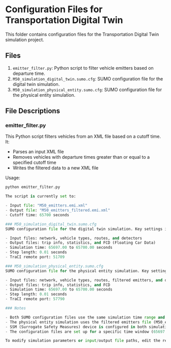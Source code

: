 # Configuration Files for Transportation Digital Twin

This folder contains configuration files for the Transportation Digital Twin simulation project.

## Files 

1. `emitter_filter.py`: Python script to filter vehicle emitters based on departure time.
2. `M50_simulation_digital_twin.sumo.cfg`: SUMO configuration file for the digital twin simulation.
3. `M50_simulation_physical_entity.sumo.cfg`: SUMO configuration file for the physical entity simulation.

## File Descriptions

### emitter_filter.py

This Python script filters vehicles from an XML file based on a cutoff time. It:
- Parses an input XML file
- Removes vehicles with departure times greater than or equal to a specified cutoff time
- Writes the filtered data to a new XML file

Usage:
```python
python emitter_filter.py

The script is currently set to:

- Input file: "M50_emitters.emi.xml"
- Output file: "M50_emitters_filtered.emi.xml"
- Cutoff time: 65700 seconds

### M50_simulation_digital_twin.sumo.cfg
SUMO configuration file for the digital twin simulation. Key settings include:

- Input files: network, vehicle types, routes, and detectors
- Output files: trip info, statistics, and FCD (Floating Car Data)
- Simulation time: 65697.00 to 65700.00 seconds
- Step length: 0.01 seconds
- TraCI remote port: 51709

### M50_simulation_physical_entity.sumo.cfg
SUMO configuration file for the physical entity simulation. Key settings include:

- Input files: network, vehicle types, routes, filtered emitters, and detectors
- Output files: trip info, statistics, and FCD
- Simulation time: 65697.00 to 65700.00 seconds
- Step length: 0.01 seconds
- TraCI remote port: 57790

### Notes

- Both SUMO configuration files use the same simulation time range and step length.
- The physical entity simulation uses the filtered emitters file (M50_emitters_filtered.emi.xml) created by the emitter_filter.py script.
- SSM (Surrogate Safety Measures) device is configured in both simulations for safety analysis.
- The configuration files are set up for a specific time window (65697.00 to 65700.00 seconds), which corresponds to a 3-second period.

To modify simulation parameters or input/output file paths, edit the respective configuration files.
